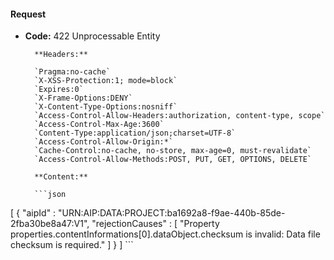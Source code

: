 #### Request

* **Code:** 422 Unprocessable Entity

        **Headers:**

        `Pragma:no-cache`
        `X-XSS-Protection:1; mode=block`
        `Expires:0`
        `X-Frame-Options:DENY`
        `X-Content-Type-Options:nosniff`
        `Access-Control-Allow-Headers:authorization, content-type, scope`
        `Access-Control-Max-Age:3600`
        `Content-Type:application/json;charset=UTF-8`
        `Access-Control-Allow-Origin:*`
        `Cache-Control:no-cache, no-store, max-age=0, must-revalidate`
        `Access-Control-Allow-Methods:POST, PUT, GET, OPTIONS, DELETE`

        **Content:**

        ```json
    
[ {
  "aipId" : "URN:AIP:DATA:PROJECT:ba1692a8-f9ae-440b-85de-2fba30be8a47:V1",
  "rejectionCauses" : [ "Property properties.contentInformations[0].dataObject.checksum is invalid: Data file checksum is required." ]
} ]
        ```
